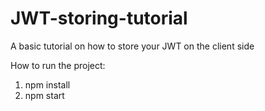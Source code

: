 # JWT-storing-tutorial
A basic tutorial on how to store your JWT on the client side

How to run the project:
1. npm install
2. npm start
